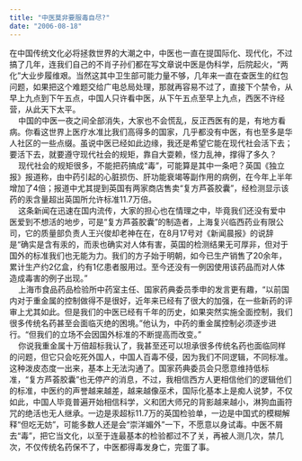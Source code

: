 ```yaml
---
title: "中医莫非要服毒自尽?"
date: "2006-08-18"
---
```


在中国传统文化必将拯救世界的大潮之中，中医也一直在提国际化、现代化，不过搞了几年，连我们自己的不肖子孙们都在写文章说中医是伪科学，后院起火，“两化”大业步履维艰。当然这其中卫生部可能力量不够，几年来一直在查医生的红包问题，如果把这个难题交给广电总局处理，那就再容易不过了，直接下个禁令，从早上九点到下午五点，中国人只许看中医，从下午五点至早上九点，西医不许经营，从此天下太平。  
    中国的中医一夜之间全部消失，大家也不会慌乱，反正西医有的是，有地方看病。你看这世界上医疗水准比我们高得多的国家，几乎都没有中医，有也至多是华人社区的一些点缀。虽说中医已经如此边缘，我还是希望它能在现代社会活下去；要活下去，就要遵守现代社会的规矩，靠自大耍赖，怪力乱神，撑得了多久？  
    现代社会的规矩很多，不能把药搞成“毒”，可能算是其中一条吧？英国《独立报》报道称，由中药引起的心脏损伤、肝功能衰竭等副作用的病例，在今年上半年增加了4倍；报道中尤其提到英国有两家商店售卖“复方芦荟胶囊”，经检测显示该药的汞含量超出英国所允许标准11.7万倍。  
    这条新闻在迅速在国内流传，大家的担心也在情理之中，毕竟我们还没有爱中医爱到不想活的地步，可是“复方芦荟胶囊”的制造者，上海复兴临西药业有限公司，它的质量部负责人王兴俊却老神在在，在8月17号对《新闻晨报》的说辞是“确实是含有汞的，而汞也确实对人体有害，英国的检测结果无可厚非，但对于国外的标准我们也无能为力。我们的方子始于明朝，如今已生产销售了20余年，累计生产约2亿盒，约有1亿患者服用过。至今还没有一例因使用该药品而对人体造成毒害的例子出现。”  
    上海市食品药品检验所中药室主任、国家药典委员季申的发言更有趣，“以前国内对于重金属的控制做得不是很好，近年来已经有了很大的加强，在一些新药的评审上尤其如此。但是我们的中医已经有千年的历史，如果突然实施全面控制，我们很多传统名药甚至会面临灭绝的困境。”他认为，中药的重金属控制必须逐步进行。“但我们的立场不会因国外标准的不断提高而改变。”  
    你说我重金属十万倍超标我认了，我甚至还可以坦承很多传统名药也面临同样的问题，但它只会吃死外国人，中国人百毒不侵，因为我们不同逻辑，不同标准。这种泼皮态度一出来，基本上无法沟通了。国家药典委员会只愿意维持低标准，“复方芦荟胶囊”也无停产的消息，不过，我相信西方人更相信他们的逻辑他们的标准，中医约的声誉越来越差，越来越像巫术，国际化基本上是痴人说梦，不仅如此，中国人毕竟普遍开始相信科学，义和团大师兄的背影越来越小，淋狗血画符咒的绝活也无人继承。一边是汞超标11.7万的英国检验单，一边是中国式的模糊解释“但吃无妨”，可能多数人还是会“崇洋媚外”一下，不愿意以身试毒。中医不屑去“毒”，把它当文化，以至于连最基本的检验都过不了关，再被人测几次，禁几次，不仅传统名药保不了，中医都得毒发身亡，完蛋了事。
